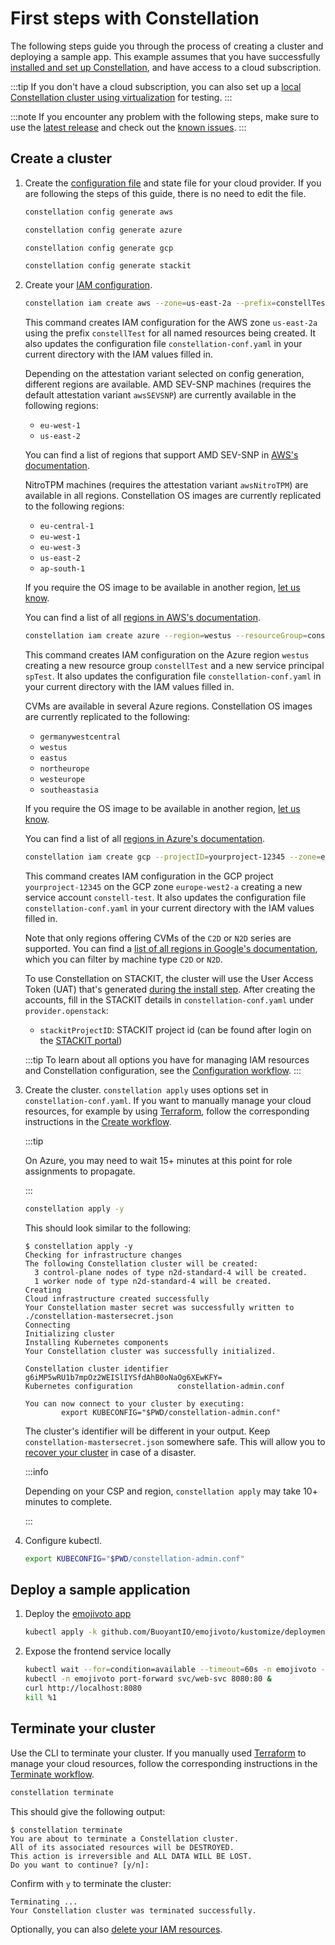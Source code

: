 # First steps with Constellation

The following steps guide you through the process of creating a cluster and deploying a sample app. This example assumes that you have successfully [installed and set up Constellation](install.md),
and have access to a cloud subscription.

:::tip
If you don't have a cloud subscription, you can also set up a [local Constellation cluster using virtualization](../getting-started/first-steps-local.md) for testing.
:::

:::note
If you encounter any problem with the following steps, make sure to use the [latest release](https://github.com/edgelesssys/constellation/releases/latest) and check out the [known issues](https://github.com/edgelesssys/constellation/issues?q=is%3Aopen+is%3Aissue+label%3A%22known+issue%22).
:::

## Create a cluster

1. Create the [configuration file](../workflows/config.md) and state file for your cloud provider. If you are following the steps of this guide, there is no need to edit the file.

    <tabs groupId="csp">
    <tabItem value="aws" label="AWS">

    ```bash
    constellation config generate aws
    ```

    </tabItem>
    <tabItem value="azure" label="Azure">

    ```bash
    constellation config generate azure
    ```

    </tabItem>
    <tabItem value="gcp" label="GCP">

    ```bash
    constellation config generate gcp
    ```

    </tabItem>
    <tabItem value="stackit" label="STACKIT">

    ```bash
    constellation config generate stackit
    ```

    </tabItem>
    </tabs>

2. Create your [IAM configuration](../workflows/config.md#creating-an-iam-configuration).

    <tabs groupId="csp">
    <tabItem value="aws" label="AWS">

    ```bash
    constellation iam create aws --zone=us-east-2a --prefix=constellTest --update-config
    ```

    This command creates IAM configuration for the AWS zone `us-east-2a` using the prefix `constellTest` for all named resources being created. It also updates the configuration file `constellation-conf.yaml` in your current directory with the IAM values filled in.

    Depending on the attestation variant selected on config generation, different regions are available.
    AMD SEV-SNP machines (requires the default attestation variant `awsSEVSNP`) are currently available in the following regions:
     * `eu-west-1`
     * `us-east-2`

    You can find a list of regions that support AMD SEV-SNP in [AWS's documentation](https://docs.aws.amazon.com/AWSEC2/latest/UserGuide/snp-requirements.html).

    NitroTPM machines (requires the attestation variant `awsNitroTPM`) are available in all regions.
    Constellation OS images are currently replicated to the following regions:
     * `eu-central-1`
     * `eu-west-1`
     * `eu-west-3`
     * `us-east-2`
     * `ap-south-1`

    If you require the OS image to be available in another region, [let us know](https://github.com/edgelesssys/constellation/issues/new?assignees=&labels=&template=feature_request.md&title=Support+new+AWS+image+region:+xx-xxxx-x).

    You can find a list of all [regions in AWS's documentation](https://docs.aws.amazon.com/AWSEC2/latest/UserGuide/using-regions-availability-zones.html#concepts-available-regions).

    </tabItem>
    <tabItem value="azure" label="Azure">

    ```bash
    constellation iam create azure --region=westus --resourceGroup=constellTest --servicePrincipal=spTest --update-config
    ```

    This command creates IAM configuration on the Azure region `westus` creating a new resource group `constellTest` and a new service principal `spTest`. It also updates the configuration file `constellation-conf.yaml` in your current directory with the IAM values filled in.

    CVMs are available in several Azure regions. Constellation OS images are currently replicated to the following:

    * `germanywestcentral`
    * `westus`
    * `eastus`
    * `northeurope`
    * `westeurope`
    * `southeastasia`

    If you require the OS image to be available in another region, [let us know](https://github.com/edgelesssys/constellation/issues/new?assignees=&labels=&template=feature_request.md&title=Support+new+Azure+image+region:+xx-xxxx-x).

    You can find a list of all [regions in Azure's documentation](https://azure.microsoft.com/en-us/global-infrastructure/services/?products=virtual-machines&regions=all).

    </tabItem>
    <tabItem value="gcp" label="GCP">

    ```bash
    constellation iam create gcp --projectID=yourproject-12345 --zone=europe-west2-a --serviceAccountID=constell-test --update-config
    ```

    This command creates IAM configuration in the GCP project `yourproject-12345` on the GCP zone `europe-west2-a` creating a new service account `constell-test`. It also updates the configuration file `constellation-conf.yaml` in your current directory with the IAM values filled in.

    Note that only regions offering CVMs of the `C2D` or `N2D` series are supported. You can find a [list of all regions in Google's documentation](https://cloud.google.com/compute/docs/regions-zones#available), which you can filter by machine type `C2D` or `N2D`.

    </tabItem>
    <tabItem value="stackit" label="STACKIT">

    To use Constellation on STACKIT, the cluster will use the User Access Token (UAT) that's generated [during the install step](./install.md).
    After creating the accounts, fill in the STACKIT details in `constellation-conf.yaml` under `provider.openstack`:

    * `stackitProjectID`: STACKIT project id (can be found after login on the [STACKIT portal](https://portal.stackit.cloud))

    </tabItem>
    </tabs>

    :::tip
    To learn about all options you have for managing IAM resources and Constellation configuration, see the [Configuration workflow](../workflows/config.md).
    :::

<!--
    :::info

    In case you don't have access to CVMs on Azure, you may use less secure  [trusted launch VMs](../workflows/trusted-launch.md) instead. For this, set **confidentialVM** to `false` in the configuration file.

    :::
-->

3. Create the cluster. `constellation apply` uses options set in `constellation-conf.yaml`.
    If you want to manually manage your cloud resources, for example by using [Terraform](../reference/terraform.md), follow the corresponding instructions in the [Create workflow](../workflows/create.md).

    :::tip

    On Azure, you may need to wait 15+ minutes at this point for role assignments to propagate.

    :::

    ```bash
    constellation apply -y
    ```

    This should look similar to the following:

    ```shell-session
    $ constellation apply -y
    Checking for infrastructure changes
    The following Constellation cluster will be created:
      3 control-plane nodes of type n2d-standard-4 will be created.
      1 worker node of type n2d-standard-4 will be created.
    Creating
    Cloud infrastructure created successfully
    Your Constellation master secret was successfully written to ./constellation-mastersecret.json
    Connecting
    Initializing cluster
    Installing Kubernetes components
    Your Constellation cluster was successfully initialized.

    Constellation cluster identifier  g6iMP5wRU1b7mpOz2WEISlIYSfdAhB0oNaOg6XEwKFY=
    Kubernetes configuration          constellation-admin.conf

    You can now connect to your cluster by executing:
            export KUBECONFIG="$PWD/constellation-admin.conf"
    ```

    The cluster's identifier will be different in your output.
    Keep `constellation-mastersecret.json` somewhere safe.
    This will allow you to [recover your cluster](../workflows/recovery.md) in case of a disaster.

    :::info

    Depending on your CSP and region, `constellation apply` may take 10+ minutes to complete.

    :::

4. Configure kubectl.

    ```bash
    export KUBECONFIG="$PWD/constellation-admin.conf"
    ```

## Deploy a sample application

1. Deploy the [emojivoto app](https://github.com/BuoyantIO/emojivoto)

    ```bash
    kubectl apply -k github.com/BuoyantIO/emojivoto/kustomize/deployment
    ```

2. Expose the frontend service locally

    ```bash
    kubectl wait --for=condition=available --timeout=60s -n emojivoto --all deployments
    kubectl -n emojivoto port-forward svc/web-svc 8080:80 &
    curl http://localhost:8080
    kill %1
    ```

## Terminate your cluster

Use the CLI to terminate your cluster. If you manually used [Terraform](../reference/terraform.md) to manage your cloud resources, follow the corresponding instructions in the [Terminate workflow](../workflows/terminate.md).

```bash
constellation terminate
```

This should give the following output:

```shell-session
$ constellation terminate
You are about to terminate a Constellation cluster.
All of its associated resources will be DESTROYED.
This action is irreversible and ALL DATA WILL BE LOST.
Do you want to continue? [y/n]:
```

Confirm with `y` to terminate the cluster:

```shell-session
Terminating ...
Your Constellation cluster was terminated successfully.
```

Optionally, you can also [delete your IAM resources](../workflows/config.md#deleting-an-iam-configuration).
